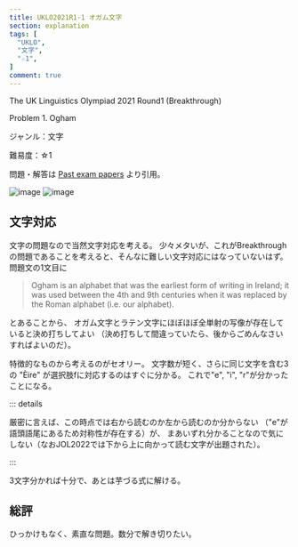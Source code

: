 ```yaml
---
title: UKLO2021R1-1 オガム文字
section: explanation
tags: [
  "UKLO",
  "文字",
  "☆1",
]
comment: true
---
```


The UK Linguistics Olympiad 2021 Round1 (Breakthrough)

Problem 1. Ogham

ジャンル：文字

難易度：☆1

問題・解答は
[Past exam papers](https://www.uklo.org/problems-2021a)
より引用。

![image](./problem1.jpg)
![image](./problem2.jpg)

## 文字対応

文字の問題なので当然文字対応を考える。
少々メタいが、これがBreakthroughの問題であることを考えると、そんなに難しい文字対応にはなっていないはず。
問題文の1文目に

> Ogham is an alphabet that was the earliest form of writing in Ireland;
> it was used between the 4th and 9th centuries
> when it was replaced by the Roman alphabet (i.e. our alphabet).

とあることから、
オガム文字とラテン文字にほぼほぼ全単射の写像が存在していると決め打ちしてよい
（決め打ちして間違っていたら、後からごめんなさいすればよいのだ）。

特徴的なものから考えるのがセオリー。
文字数が短く、さらに同じ文字を含む3の "Èire" が選択肢fに対応するのはすぐに分かる。
これで"e", "i", "r"が分かったことになる。

::: details

厳密に言えば、この時点では右から読むのか左から読むのか分からない
（"e"が語頭語尾にあるため対称性が存在する）が、
まあいずれ分かることなので気にしない（なおJOL2022では下から上に向かって読む文字が出題された）。

:::

3文字分かれば十分で、あとは芋づる式に解ける。

## 総評

ひっかけもなく、素直な問題。数分で解き切りたい。
